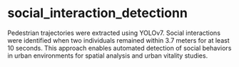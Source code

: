 # social_interaction_detectionn
Pedestrian trajectories were extracted using YOLOv7. Social interactions were identified when two individuals remained within 3.7 meters for at least 10 seconds. This approach enables automated detection of social behaviors in urban environments for spatial analysis and urban vitality studies.
